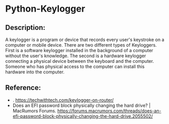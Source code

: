 # Python-Keylogger
## Description:
A keylogger is a program or device that records every user's keystroke on a computer or mobile device.
There are two different types of Keyloggers. First is a software keylogger installed in the background of
a computer without the user's knowledge. The second is a hardware keylogger connecting a physical device between the keyboard and the computer. Someone who has physical access to the computer can install this hardware into the computer.
## Reference:
- . https://techwithtech.com/keylogger-on-router/
- Does an EFI password block physically changing the hard drive? | MacRumors Forums. https://forums.macrumors.com/threads/does-an-efi-password-block-physically-changing-the-hard-drive.2055502/